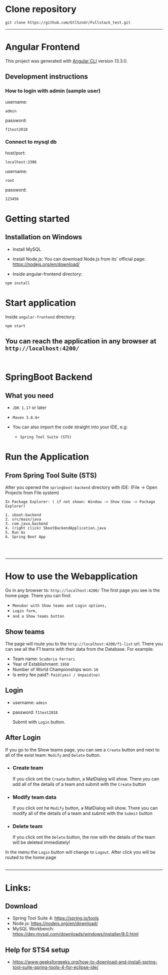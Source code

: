 # Clone repository
````
git clone https://github.com/GtlSzndr/Fullstack_test.git
````
---
# Angular Frontend

This project was generated with [Angular CLI](https://github.com/angular/angular-cli) version 13.3.0.

## Development instructions

### How to login with admin (sample user)

username: 
````
admin
````
password: 
````
f1test2018
````

### Connect to mysql db

host/port:
````
localhost:3306
````
username: 
````
root
````
password: 
````
123456
````

# Getting started

## Installation on Windows
- Install MySQL
- Install Node.js: You can download Node.js from its' official page:
https://nodejs.org/en/download/

- Inside angular-frontend directory:
````
npm install
````

# Start application
Inside `angular-frontend` directory:
````
npm start
````
You can reach the application in any browser at `http://localhost:4200/`
<br/><br/>
---
# SpringBoot Backend

## What you need
- `JDK 1.17` or later

- `Maven 3.8.6+`

- You can also import the code straight into your IDE, e.g:
  - `Spring Tool Suite (STS)`

# Run the Application
## From Spring Tool Suite (STS)

After you opened the `springboot-backend` directory with IDE:
(File -> Open Projects from File system)
````
In Package Explorer: ( if not shown: Window -> Show View -> Package Explorer)

1. sboot-backend
2. src/main/java
3. com.java.backend
4. (right click) SbootBackendApplication.java
5. Run As
6. Spring Boot App
````
<br/><br/>

---
# How to use the Webapplication

Go in any browser to: `http://localhost:4200/`
The first page you see is the home page. There you can find:

- `Menubar with Show teams and Login options,`
- `Login form,`
- `and a Show teams button`

## Show teams

The page will route you to the `http://localhost:4200/f1-list` url.
There you can see all the F1 teams with their data from the Database. For example:
- Team name: `Scuderia Ferrari`
- Year of Establishment: `1950`
- Number of World Championships won: `16`
- Is entry fee paid?: `Paid(yes) / Unpaid(no)`

## Login

- username: `admin`
- password: `f1test2018`

  Submit with `Login` button.

## After Login

  If you go to the Show teams page, you can see a `Create` button and next to all of the exist team: `Modify` and `Delete` button.
  

- ### Create team

  If you click ont the `Create` button, a MatDialog will show. There you can add all of the details of a team and submit with the `Create` button

- ### Modify team data

  If you click ont he `Modify` button, a MatDialog will show. There you can modify all of the details of a team and submit with the `Submit` button

- ### Delete team

  If you click ont the `Delete` button, the row with the details of the team will be deleted immediately!

In the menu the `Login` button will change to `Logout`. After click you will be routed to the home page
<br/><br/>

---
# Links:
## Download
- Spring Tool Suite 4: https://spring.io/tools
- Node.js: https://nodejs.org/en/download/
- MySQL Workbench: https://dev.mysql.com/downloads/windows/installer/8.0.html

## Help for STS4 setup
- https://www.geeksforgeeks.org/how-to-download-and-install-spring-tool-suite-spring-tools-4-for-eclipse-ide/
